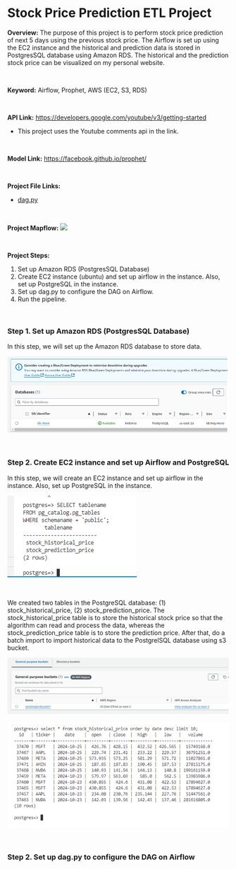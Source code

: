 # Stock Price Prediction ETL Project

**Overview:** The purpose of this project is to perform stock price prediction of next 5 days using the previous stock price. The Airflow is set up using the EC2 instance and the historical and prediction data is stored in PostgresSQL database using Amazon RDS. The historical and the prediction stock price can be visualized on my personal website.

</br>

**Keyword:** Airflow, Prophet, AWS (EC2, S3, RDS)

</br>

**API Link:** https://developers.google.com/youtube/v3/getting-started
* This project uses the Youtube comments api in the link.

</br>

**Model Link:** https://facebook.github.io/prophet/

</br>

**Project File Links:**
- <a href="dag.py">dag.py</a>

</br>

**Project Mapflow:**
![](process.png)

</br>

**Project Steps:**
1. Set up Amazon RDS (PostgresSQL Database)
2. Create EC2 instance (ubuntu) and set up airflow in the instance. Also, set up PostgreSQL in the instance.  
3. Set up dag.py to configure the DAG on Airflow.
4. Run the pipeline.

</br>

### Step 1. Set up Amazon RDS (PostgresSQL Database)
In this step, we will set up the Amazon RDS database to store data.

![](image/rds.png)

</br>

### Step 2. Create EC2 instance and set up Airflow and PostgreSQL
In this step, we will create an EC2 instance and set up airflow in the instance. Also, set up PostgreSQL in the instance.

![](image/postgres1.png)

</br>

We created two tables in the PostgreSQL database: (1) stock_historical_price, (2) stock_prediction_price. The stock_historical_price table is to store the historical stock price so that the algorithm can read and process the data, whereas the stock_prediction_price table is to store the prediction price. After that, do a batch import to import historical data to the PostgrelSQL database using s3 bucket.


![](image/s3.png)

![](image/postgres2.png)

</br>

### Step 2. Set up dag.py to configure the DAG on Airflow



